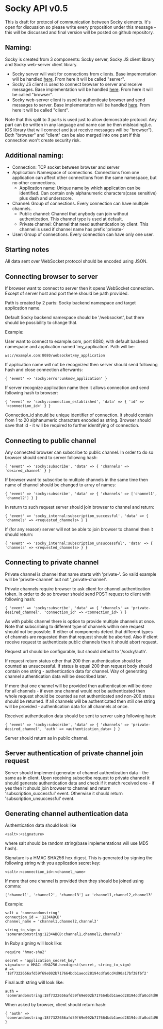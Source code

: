 # Socky API v0.5

This is draft for protocol of communication between Socky elements. It's open for discussion so please write every proposition under this message - this will be discussed and final version will be posted on github repository.

## Naming:

Socky is created from 3 components: Socky server, Socky JS client library and Socky web-server client library.

- Socky server will wait for connections from clients. Base impementation will be handled [here](http://github.com/socky/socky-server-ruby). From here it will be called "server".
- Socky JS client is used to connect browser to server and receive messages. Base implementation will be handled [here](http://github.com/socky/socky-js). From here it will be called "browser".
- Socky web-server client is used to authenticate browser and send messages to server. Base implementation will be handled [here](http://github.com/socky/socky-client-ruby). From here it will be called "client".

Note that this split to 3 parts is used just to allow demonstrate protocol. Any part can be written in any language and name can be then misleading(i.e. iOS library that will connect and just receive messages will be "browser"). Both "browser" and "client" can be also merged into one part if this connection won't create security risk.

## Additional naming:

- Connection: TCP socket between browser and server
- Application: Namespace of connections. Connections from one application can affect other connections from the same namespace, but no other connections.
  - Application name: Unique name by which application can be identified. Can contain only alphanumeric characters(case sensitive) plus dash and underscore.
- Channel: Group of connections. Every connection can have multiple channels.
  - Public channel: Channel that anybody can join without authentication. This channel type is used at default.
  - Private channel: Channel that need authentication by client. This channel is used if channel name has prefix 'private-'
- User: Group of connections. Every connection can have only one user.

## Starting notes

All data sent over WebSocket protocol should be encoded using JSON.

## Connecting browser to server

If browser want to connect to server then it opens WebSocket connection. Except of server host and port there should be path provided.

Path is created by 2 parts: Socky backend namespace and target application name.

Default Socky backend namespace should be '/websocket', but there should be possibility to change that.

Example:

User want to connect to example.com, port 8080, with default backend namespace and application named 'my_application'. Path will be:

    ws://example.com:8080/websocket/my_application

If application name will not be recognized then server should send following hash and close connection afterwards:

    { 'event' => 'socky:error:unknow_application' }

If server recognize application name then it allows connection and send following hash to browser:

    { 'event' => 'socky:connection_established', 'data' => { 'id' => '<connection_id>' } }

Connection_id should be unique identifier of connection. It should contain from 1 to 20 alphanumeric characters encoded as string. Browser should save that id - it will be required to further identifying of connection.

## Connecting to public channel

Any connected browser can subscribe to public channel. In order to do so browser should send to server following hash:

    { 'event' => 'socky:subscribe', 'data' => { 'channels' => 'desired_channel' } }

If browser want to subscribe to multiple channels in the same time then name of channel should be changed to array of names:

    { 'event' => 'socky:subscribe', 'data' => { 'channels' => ['channel1', 'channel2'] } }

In return to such request server should join browser to channel and return:

    { 'event' => 'socky_internal:subscription_successful', 'data' => { 'channels' => <requested_channels> } }

If (for any reason) server will not be able to join browser to channel then it should return:

    { 'event' => 'socky_internal:subscription_unsuccessful', 'data' => { 'channels' => <requested_channels> } }

## Connecting to private channel

Private channel is channel that name starts with 'private-'. So valid example will be 'private-channel' but not '_private-channel'.

Private channels require browser to ask client for channel authentication token. In order to do so browser should send POST request to client with following hash:

    { 'event' => 'socky:subscribe', 'data' => { 'channels' => 'private-desired_channel', 'connection_id' => <connection_id> } }

As with public channel there is option to provide multiple channels at once. Note that subscribing to different type of channels within one request should not be possible. If either of components detect that different types of channels are requested then that request should be aborted. Also if client receive request to authenticate public channels then it should abort request.

Request url should be configurable, but should default to '/socky/auth'.

If request return status other that 200 then authentication should be counted as unsuccessful. If status is equal 200 then request body should contain one string - authentication data for channel. Way of generating channel authentication data will be described later.

If more that one channel will be provided then authentication will be done for all channels - if even one channel would not be authenticated then whole request should be counted as not authenticated and non-200 status should be returned. If all channels will be authenticated then still one string will be provided - authentication data for all channels at once.

Received authentication data should be sent to server using following hash:

    { 'event' => 'socky:subscribe', 'data' => { 'channels' => 'private-desired_channel', 'auth' => <authentication_data> } }

Server should return as in public channel.

## Server authentication of private channel join request

Server should implement generator of channel authentication data - the same as in client. Upon receiving subscribe request to private channel it should generate authentication data and check if it match received one - if yes then it should join browser to channel and return 'subscription\_successful' event. Otherwise it should return 'subscription\_unsuccessful' event.

## Generating channel authentication data

Authentication data should look like

    <salt>:<signature>

where salt should be random string(base implementations will use MD5 hash).

Signature is a HMAC SHA256 hex digest. This is generated by signing the following string with you application secret key:

    <salt>:<connection_id>:<channel_name>

If more that one channel is provided then they should be joined using comma:

    ['channel1', 'channel2', 'channel3'] => 'channel1,channel2,channel3'

Example:

    salt = 'somerandomstring'
    connection_id = '1234ABCD'
    channel_name = 'channel1,channel2,channel3'
    
    string_to_sign = 'somerandomstring:1234ABCD:channel1,channel2,channel3'

In Ruby signing will look like:

    require 'hmac-sha2'
    
    secret = 'application_secret_key'
    signature = HMAC::SHA256.hexdigest(secret, string_to_sign)
    # => '18f7322656afd59f69e002b717664bdb1aecd28194cdfa0cd4d90a17bf38f6f2'

Final auth string will look like:

    auth = 'somerandomstring:18f7322656afd59f69e002b717664bdb1aecd28194cdfa0cd4d90a17bf38f6f2'

When asked by browser, client should return hash:

    { 'auth' => 'somerandomstring:18f7322656afd59f69e002b717664bdb1aecd28194cdfa0cd4d90a17bf38f6f2' }
